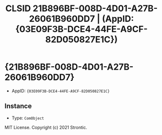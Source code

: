 ﻿---
title: "CLSID 21B896BF-008D-4D01-A27B-26061B960DD7 | (AppID: {03E09F3B-DCE4-44FE-A9CF-82D050827E1C})"
excerpt: What is COM-Object CLSID 21B896BF-008D-4D01-A27B-26061B960DD7?
---

# {21B896BF-008D-4D01-A27B-26061B960DD7}

* AppID: `{03E09F3B-DCE4-44FE-A9CF-82D050827E1C}`

## Instance

* Type: `ComObject`

MIT License. Copyright (c) 2021 Strontic.


